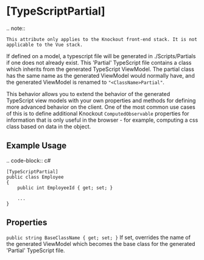 
[TypeScriptPartial]
===================

.. note::

    This attribute only applies to the Knockout front-end stack. It is not applicable to the Vue stack.

If defined on a model, a typescript file will be generated in
./Scripts/Partials if one does not already exist. This 'Partial' TypeScript file contains a class which inherits from the generated TypeScript ViewModel. The partial class has the same name as the generated ViewModel would normally have, and the generated ViewModel is renamed to ``"<ClassName>Partial"``.

This behavior allows you to extend the behavior of the generated TypeScript view models with your own properties and methods for defining more advanced behavior on the client. One of the most common use cases of this is to define additional Knockout `ComputedObservable` properties for information that is only useful in the browser - for example, computing a css class based on data in the object.

Example Usage
-------------

.. code-block:: c#

    [TypeScriptPartial]
    public class Employee
    {
        public int EmployeeId { get; set; }

        ...
    }

Properties
----------

`public string BaseClassName { get; set; }`
    If set, overrides the name of the generated ViewModel which becomes the base class for the generated 'Partial' TypeScript file.